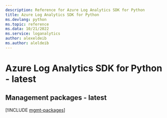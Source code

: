 ```yaml
---
description: Reference for Azure Log Analytics SDK for Python
title: Azure Log Analytics SDK for Python
ms.devlang: python
ms.topic: reference
ms.data: 10/21/2022
ms.service: loganalytics
author: alexeldeib
ms.author: aleldeib
---
```

# Azure Log Analytics SDK for Python - latest

## Management packages - latest
[!INCLUDE [mgmt-packages](log-analytics-mgmt-index.md)]